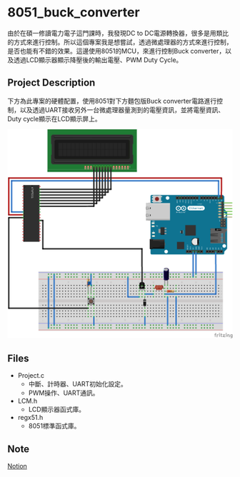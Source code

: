 # 8051_buck_converter
由於在碩一修讀電力電子這門課時，我發現DC to DC電源轉換器，很多是用類比的方式來進行控制。所以這個專案我是想嘗試，透過微處理器的方式來進行控制，是否也能有不錯的效果。這邊使用8051的MCU，來進行控制Buck converter，以及透過LCD顯示器顯示降壓後的輸出電壓、PWM Duty Cycle。
## Project Description
下方為此專案的硬體配置，使用8051對下方麵包版Buck converter電路進行控制，以及透過UART接收另外一台微處理器量測到的電壓資訊，並將電壓資訊、Duty cycle顯示在LCD顯示屏上。

![image](https://github.com/ZongWeiLin/8051_buck_converter/blob/main/Setup.png)

## Files
* Project.c
  * 中斷、計時器、UART初始化設定。
  * PWM操作、UART通訊。
* LCM.h
  * LCD顯示器函式庫。
* regx51.h
  * 8051標準函式庫。

## Note

[Notion](https://complete-filament-cc6.notion.site/Buck-converter-based-on-8051-a02db5f8ce7c4fd9a6dae38f78a522a6)
